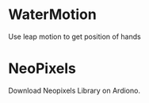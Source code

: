 WaterMotion
===========

Use leap motion to get position of hands

NeoPixels
===========

Download Neopixels Library on Ardiono.
